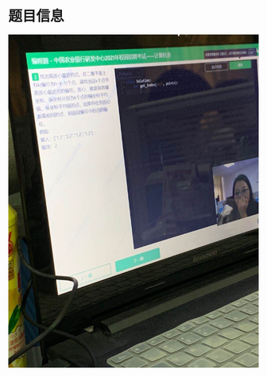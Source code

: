 # 题目信息

![](https://raw.githubusercontent.com/HumgTop/Images/master/for_markdown/5f57cafe98ff812d2d5d2087a310590.jpg?token=AMEJQCE3AVWCCHOOHQXGU5S7JIAJA)